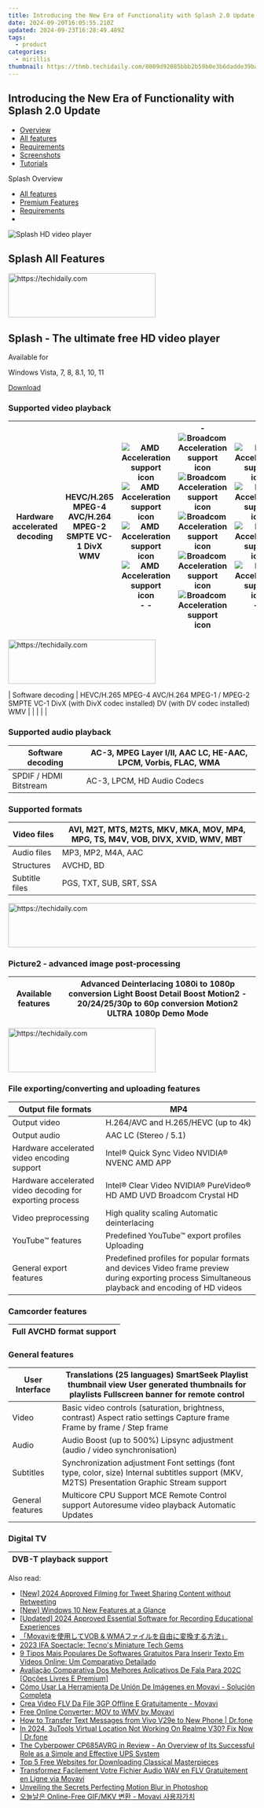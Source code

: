 ```yaml
---
title: Introducing the New Era of Functionality with Splash 2.0 Update
date: 2024-09-20T16:05:55.210Z
updated: 2024-09-23T16:28:49.489Z
tags:
  - product
categories:
  - mirillis
thumbnail: https://thmb.techidaily.com/8009d92085bbb2b59b0e3b6dadde39baefbadc66eb27ccbe212107fc43a67273.jpg
---
```


## Introducing the New Era of Functionality with Splash 2.0 Update

* [Overview](https://tools.techidaily.com/mirillis/products/)
* [All features](https://tools.techidaily.com/mirillis/products/)
* [Requirements](https://tools.techidaily.com/mirillis/products/)
* [Screenshots](https://tools.techidaily.com/mirillis/products/)
* [Tutorials](https://tools.techidaily.com/mirillis/products/)

Splash Overview

* [All features](https://tools.techidaily.com/mirillis/products/)
* [Premium Features](https://tools.techidaily.com/mirillis/products/)
* [Requirements](https://tools.techidaily.com/mirillis/products/)
* [](https://tools.techidaily.com/mirillis/products/)

![Splash HD video player](https://mirillis.com/res/old/media/images/splash_box.png) 

## Splash All Features

<!-- affiliate ads begin -->
<a href="https://malaysia-healthcare-travel-council.pxf.io/c/5597632/1557742/17382" target="_top" id="1557742">
  <img src="//a.impactradius-go.com/display-ad/17382-1557742" border="0" alt="https://techidaily.com" width="300" height="90"/>
</a>
<img height="0" width="0" src="https://malaysia-healthcare-travel-council.pxf.io/i/5597632/1557742/17382" style="position:absolute;visibility:hidden;" border="0" />
<!-- affiliate ads end -->

## Splash - The ultimate free HD video player

Available for

Windows Vista, 7, 8, 8.1, 10, 11

[Download](https://tools.techidaily.com/mirillis/products/) 

### **Supported** video playback

| Hardware accelerated decoding | HEVC/H.265 MPEG-4 AVC/H.264 MPEG-2 SMPTE VC-1 DivX WMV                                                                   | ![AMD Acceleration support icon](https://mirillis.com/res/old/media/images/product/splash/ico_amd.png) ![AMD Acceleration support icon](https://mirillis.com/res/old/media/images/product/splash/ico_amd.png) ![AMD Acceleration support icon](https://mirillis.com/res/old/media/images/product/splash/ico_amd.png) ![AMD Acceleration support icon](https://mirillis.com/res/old/media/images/product/splash/ico_amd.png) \- \- | \- ![Broadcom Acceleration support icon](https://mirillis.com/res/old/media/images/product/splash/ico_br.png) ![Broadcom Acceleration support icon](https://mirillis.com/res/old/media/images/product/splash/ico_br.png) ![Broadcom Acceleration support icon](https://mirillis.com/res/old/media/images/product/splash/ico_br.png) ![Broadcom Acceleration support icon](https://mirillis.com/res/old/media/images/product/splash/ico_br.png) ![Broadcom Acceleration support icon](https://mirillis.com/res/old/media/images/product/splash/ico_br.png) | ![Intel Acceleration support icon](https://mirillis.com/res/old/media/images/product/splash/ico_intel.png) ![Intel Acceleration support icon](https://mirillis.com/res/old/media/images/product/splash/ico_intel.png) ![Intel Acceleration support icon](https://mirillis.com/res/old/media/images/product/splash/ico_intel.png) ![Intel Acceleration support icon](https://mirillis.com/res/old/media/images/product/splash/ico_intel.png) \- \- | ![NVIDIA Acceleration support icon](https://mirillis.com/res/old/media/images/product/splash/ico_nvidia.png) ![NVIDIA Acceleration support icon](https://mirillis.com/res/old/media/images/product/splash/ico_nvidia.png) ![NVIDIA Acceleration support icon](https://mirillis.com/res/old/media/images/product/splash/ico_nvidia.png) ![NVIDIA Acceleration support icon](https://mirillis.com/res/old/media/images/product/splash/ico_nvidia.png) \- \- |
| ----------------------------- | ------------------------------------------------------------------------------------------------------------------------ | --------------------------------------------------------------------------------------------------------------------------------------------------------------------------------------------------------------------------------------------------------------------------------------------------------------------------------------------------------------------------------------------------------------------------------- | --------------------------------------------------------------------------------------------------------------------------------------------------------------------------------------------------------------------------------------------------------------------------------------------------------------------------------------------------------------------------------------------------------------------------------------------------------------------------------------------------------------------------------------------------------- | ------------------------------------------------------------------------------------------------------------------------------------------------------------------------------------------------------------------------------------------------------------------------------------------------------------------------------------------------------------------------------------------------------------------------------------------------- | --------------------------------------------------------------------------------------------------------------------------------------------------------------------------------------------------------------------------------------------------------------------------------------------------------------------------------------------------------------------------------------------------------------------------------------------------------- |

<!-- affiliate ads begin -->
<a href="https://laganoo.pxf.io/c/5597632/1657396/16446" target="_top" id="1657396">
  <img src="//a.impactradius-go.com/display-ad/16446-1657396" border="0" alt="https://techidaily.com" width="300" height="90"/>
</a>
<img height="0" width="0" src="https://laganoo.pxf.io/i/5597632/1657396/16446" style="position:absolute;visibility:hidden;" border="0" />
<!-- affiliate ads end -->

| Software decoding             | HEVC/H.265 MPEG-4 AVC/H.264 MPEG-1 / MPEG-2 SMPTE VC-1 DivX (with DivX codec installed) DV (with DV codec installed) WMV |                                                                                                                                                                                                                                                                                                                                                                                                                                   |                                                                                                                                                                                                                                                                                                                                                                                                                                                                                                                                                           |                                                                                                                                                                                                                                                                                                                                                                                                                                                   |                                                                                                                                                                                                                                                                                                                                                                                                                                                           |
  
  
### **Supported** audio playback

| Software decoding      | AC-3, MPEG Layer I/II, AAC LC, HE-AAC, LPCM, Vorbis, FLAC, WMA |
| ---------------------- | -------------------------------------------------------------- |
| SPDIF / HDMI Bitstream | AC-3, LPCM, HD Audio Codecs                                    |
  
  
### **Supported** formats

| Video files    | AVI, M2T, MTS, M2TS, MKV, MKA, MOV, MP4, MPG, TS, M4V, VOB, DIVX, XVID, WMV, MBT |
| -------------- | -------------------------------------------------------------------------------- |
| Audio files    | MP3, MP2, M4A, AAC                                                               |
| Structures     | AVCHD, BD                                                                        |
| Subtitle files | PGS, TXT, SUB, SRT, SSA                                                          |
  
  

<!-- affiliate ads begin -->
<a href="https://appsumo.8odi.net/c/5597632/2144310/7443" target="_top" id="2144310">
  <img src="//a.impactradius-go.com/display-ad/7443-2144310" border="0" alt="https://techidaily.com" width="728" height="90"/>
</a>
<img height="0" width="0" src="https://appsumo.8odi.net/i/5597632/2144310/7443" style="position:absolute;visibility:hidden;" border="0" />
<!-- affiliate ads end -->

### **Picture2** \- advanced image post-processing

| Available features | Advanced Deinterlacing 1080i to 1080p conversion Light Boost Detail Boost Motion2 \- 20/24/25/30p to 60p conversion Motion2 ULTRA 1080p Demo Mode |
| ------------------ | ------------------------------------------------------------------------------------------------------------------------------------------------- |
  
  

<!-- affiliate ads begin -->
<a href="https://aligracehair.sjv.io/c/5597632/1886069/19272" target="_top" id="1886069">
  <img src="//a.impactradius-go.com/display-ad/19272-1886069" border="0" alt="https://techidaily.com" width="300" height="90"/>
</a>
<img height="0" width="0" src="https://aligracehair.sjv.io/i/5597632/1886069/19272" style="position:absolute;visibility:hidden;" border="0" />
<!-- affiliate ads end -->

### File **exporting/converting** and uploading features

| Output file formats                                       | MP4                                                                                                                                              |
| --------------------------------------------------------- | ------------------------------------------------------------------------------------------------------------------------------------------------ |
| Output video                                              | H.264/AVC and H.265/HEVC (up to 4k)                                                                                                              |
| Output audio                                              | AAC LC (Stereo / 5.1)                                                                                                                            |
| Hardware accelerated video encoding support               | Intel® Quick Sync Video NVIDIA® NVENC AMD APP                                                                                                    |
| Hardware accelerated video decoding for exporting process | Intel® Clear Video NVIDIA® PureVideo® HD AMD UVD Broadcom Crystal HD                                                                             |
| Video preprocessing                                       | High quality scaling Automatic deinterlacing                                                                                                     |
| YouTube™ features                                         | Predefined YouTube™ export profiles Uploading                                                                                                    |
| General export features                                   | Predefined profiles for popular formats and devices Video frame preview during exporting process Simultaneous playback and encoding of HD videos |
  
  
### **Camcorder** features

| Full AVCHD format support |
| ------------------------- |
  
  
### General features

| User Interface   | Translations (25 languages) SmartSeek Playlist thumbnail view User generated thumbnails for playlists Fullscreen banner for remote control   |
| ---------------- | -------------------------------------------------------------------------------------------------------------------------------------------- |
| Video            | Basic video controls (saturation, brightness, contrast) Aspect ratio settings Capture frame Frame by frame / Step frame                      |
| Audio            | Audio Boost (up to 500%) Lipsync adjustment (audio / video synchronisation)                                                                  |
| Subtitles        | Synchronization adjustment Font settings (font type, color, size) Internal subtitles support (MKV, M2TS) Presentation Graphic Stream support |
| General features | Multicore CPU Support MCE Remote Control support Autoresume video playback Automatic Updates                                                 |
  
  
### **Digital** TV

| DVB-T playback support |
| ---------------------- |

<ins class="adsbygoogle"
     style="display:block"
     data-ad-format="autorelaxed"
     data-ad-client="ca-pub-7571918770474297"
     data-ad-slot="1223367746"></ins>

<ins class="adsbygoogle"
     style="display:block"
     data-ad-client="ca-pub-7571918770474297"
     data-ad-slot="8358498916"
     data-ad-format="auto"
     data-full-width-responsive="true"></ins>

<span class="atpl-alsoreadstyle">Also read:</span>
<div><ul>
<li><a href="https://twitter-videos.techidaily.com/new-2024-approved-filming-for-tweet-sharing-content-without-retweeting/"><u>[New] 2024 Approved Filming for Tweet Sharing Content without Retweeting</u></a></li>
<li><a href="https://fox-boxes.techidaily.com/new-windows-10-new-features-at-a-glance/"><u>[New] Windows 10 New Features at a Glance</u></a></li>
<li><a href="https://video-capture.techidaily.com/updated-2024-approved-essential-software-for-recording-educational-experiences/"><u>[Updated] 2024 Approved Essential Software for Recording Educational Experiences</u></a></li>
<li><a href="https://win-wonderful.techidaily.com/movavivob-and-wma/"><u>「Movaviを使用してVOB & WMAファイルを自由に変換する方法」</u></a></li>
<li><a href="https://games-able.techidaily.com/2023-ifa-spectacle-tecnos-miniature-tech-gems/"><u>2023 IFA Spectacle: Tecno's Miniature Tech Gems</u></a></li>
<li><a href="https://win-wonderful.techidaily.com/9-tipos-mais-populares-de-softwares-gratuitos-para-inserir-texto-em-videos-online-um-comparativo-detailado/"><u>9 Tipos Mais Populares De Softwares Gratuitos Para Inserir Texto Em Vídeos Online: Um Comparativo Detailado</u></a></li>
<li><a href="https://win-wonderful.techidaily.com/avaliacao-comparativa-dos-melhores-aplicativos-de-fala-para-202c-opcoes-livres-e-premium/"><u>Avaliação Comparativa Dos Melhores Aplicativos De Fala Para 202C [Opções Livres E Premium]</u></a></li>
<li><a href="https://win-wonderful.techidaily.com/como-usar-la-herramienta-de-union-de-imagenes-en-movavi-solucion-completa/"><u>Cómo Usar La Herramienta De Unión De Imágenes en Movavi - Solución Completa</u></a></li>
<li><a href="https://win-wonderful.techidaily.com/crea-video-flv-da-file-3gp-offline-e-gratuitamente-movavi/"><u>Crea Video FLV Da File 3GP Offline E Gratuitamente - Movavi</u></a></li>
<li><a href="https://win-wonderful.techidaily.com/free-online-converter-mov-to-wmv-by-movavi/"><u>Free Online Converter: MOV to WMV by Movavi</u></a></li>
<li><a href="https://android-transfer.techidaily.com/how-to-transfer-text-messages-from-vivo-v29e-to-new-phone-drfone-by-drfone-transfer-from-android-transfer-from-android/"><u>How to Transfer Text Messages from Vivo V29e to New Phone | Dr.fone</u></a></li>
<li><a href="https://change-location.techidaily.com/in-2024-3utools-virtual-location-not-working-on-realme-v30-fix-now-drfone-by-drfone-virtual-android/"><u>In 2024, 3uTools Virtual Location Not Working On Realme V30? Fix Now | Dr.fone</u></a></li>
<li><a href="https://buynow-tips.techidaily.com/the-cyberpower-cp685avrg-in-review-an-overview-of-its-successful-role-as-a-simple-and-effective-ups-system/"><u>The Cyberpower CP685AVRG in Review - An Overview of Its Successful Role as a Simple and Effective UPS System</u></a></li>
<li><a href="https://video-capture.techidaily.com/top-5-free-websites-for-downloading-classical-masterpieces/"><u>Top 5 Free Websites for Downloading Classical Masterpieces</u></a></li>
<li><a href="https://win-wonderful.techidaily.com/transformez-facilement-votre-fichier-audio-wav-en-flv-gratuitement-en-ligne-via-movavi/"><u>Transformez Facilement Votre Fichier Audio WAV en FLV Gratuitement en Ligne via Movavi</u></a></li>
<li><a href="https://extra-tips.techidaily.com/unveiling-the-secrets-perfecting-motion-blur-in-photoshop/"><u>Unveiling the Secrets Perfecting Motion Blur in Photoshop</u></a></li>
<li><a href="https://win-wonderful.techidaily.com/online-free-gifmkv-movavi/"><u>오늘날은 Online-Free GIF/MKV 변환 - Movavi 사용자가치</u></a></li>
</ul></div>

